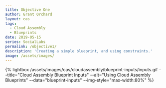 ```yaml
---
title: Objective One
author: Grant Orchard
layout: cas
tags:
  - Cloud Assembly
  - Blueprints
date: 2019-05-15
series: SocialLabs
permalink: /objective1/
description: 'Creating a simple blueprint, and using constraints.'
image: /assets/images/
---
```




{% lightbox /assets/images/cas/cloudassembly/blueprint-inputs/inputs.gif --title="Cloud Assembly Blueprint Inputs" --alt="Using Cloud Assembly Blueprints" --data="blueprint-inputs" --img-style="max-width:80%" %}